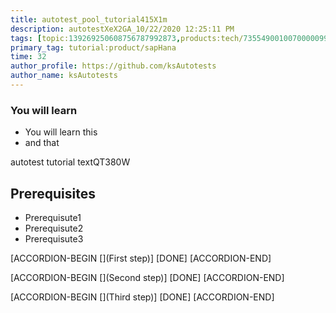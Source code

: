 ```yaml
---
title: autotest_pool_tutorial415X1m
description: autotestXeX2GA_10/22/2020 12:25:11 PM
tags: [topic:139269250608756787992873,products:tech/73554900100700000996,tutorial:experience/advanced]
primary_tag: tutorial:product/sapHana
time: 32
author_profile: https://github.com/ksAutotests
author_name: ksAutotests
---
```

### You will learn
- You will learn this
- and that

autotest tutorial textQT380W

## Prerequisites
- Prerequisute1
- Prerequisute2
- Prerequisute3

[ACCORDION-BEGIN [](First step)]
[DONE]
[ACCORDION-END]

[ACCORDION-BEGIN [](Second step)]
[DONE]
[ACCORDION-END]

[ACCORDION-BEGIN [](Third step)]
[DONE]
[ACCORDION-END]

